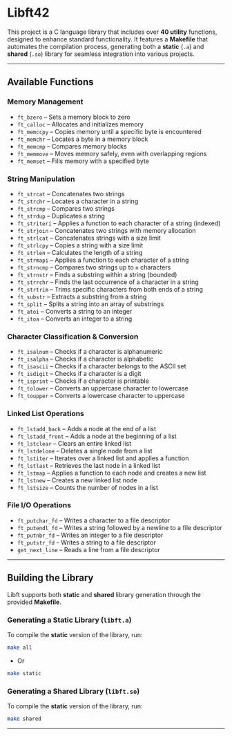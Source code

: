 # **Libft42**

This project is a C language library that includes over **40 utility** functions, designed to enhance standard functionality. It features a **Makefile** that automates the compilation process, generating both a **static** (`.a`) and **shared** (`.so`) library for seamless integration into various projects.

---

## **Available Functions**

### **Memory Management**
- `ft_bzero` – Sets a memory block to zero  
- `ft_calloc` – Allocates and initializes memory  
- `ft_memccpy` – Copies memory until a specific byte is encountered  
- `ft_memchr` – Locates a byte in a memory block  
- `ft_memcmp` – Compares memory blocks  
- `ft_memmove` – Moves memory safely, even with overlapping regions  
- `ft_memset` – Fills memory with a specified byte  

### **String Manipulation**
- `ft_strcat` – Concatenates two strings  
- `ft_strchr` – Locates a character in a string  
- `ft_strcmp` – Compares two strings  
- `ft_strdup` – Duplicates a string  
- `ft_striteri` – Applies a function to each character of a string (indexed)  
- `ft_strjoin` – Concatenates two strings with memory allocation  
- `ft_strlcat` – Concatenates strings with a size limit  
- `ft_strlcpy` – Copies a string with a size limit  
- `ft_strlen` – Calculates the length of a string  
- `ft_strmapi` – Applies a function to each character of a string  
- `ft_strncmp` – Compares two strings up to `n` characters  
- `ft_strnstr` – Finds a substring within a string (bounded)  
- `ft_strrchr` – Finds the last occurrence of a character in a string  
- `ft_strtrim` – Trims specific characters from both ends of a string  
- `ft_substr` – Extracts a substring from a string  
- `ft_split` – Splits a string into an array of substrings  
- `ft_atoi` – Converts a string to an integer  
- `ft_itoa` – Converts an integer to a string  

### **Character Classification & Conversion**
- `ft_isalnum` – Checks if a character is alphanumeric  
- `ft_isalpha` – Checks if a character is alphabetic  
- `ft_isascii` – Checks if a character belongs to the ASCII set  
- `ft_isdigit` – Checks if a character is a digit  
- `ft_isprint` – Checks if a character is printable  
- `ft_tolower` – Converts an uppercase character to lowercase  
- `ft_toupper` – Converts a lowercase character to uppercase  

### **Linked List Operations**
- `ft_lstadd_back` – Adds a node at the end of a list  
- `ft_lstadd_front` – Adds a node at the beginning of a list  
- `ft_lstclear` – Clears an entire linked list  
- `ft_lstdelone` – Deletes a single node from a list  
- `ft_lstiter` – Iterates over a linked list and applies a function  
- `ft_lstlast` – Retrieves the last node in a linked list  
- `ft_lstmap` – Applies a function to each node and creates a new list  
- `ft_lstnew` – Creates a new linked list node  
- `ft_lstsize` – Counts the number of nodes in a list  

### **File I/O Operations**
- `ft_putchar_fd` – Writes a character to a file descriptor  
- `ft_putendl_fd` – Writes a string followed by a newline to a file descriptor  
- `ft_putnbr_fd` – Writes an integer to a file descriptor  
- `ft_putstr_fd` – Writes a string to a file descriptor  
- `get_next_line` – Reads a line from a file descriptor  

---

## **Building the Library**

Libft supports both **static** and **shared** library generation through the provided **Makefile**.

### **Generating a Static Library (`libft.a`)**
To compile the **static** version of the library, run:
```sh
make all
``````
- Or 

```sh
make static
```

### **Generating a Shared Library (`libft.so`)**
To compile the **static** version of the library, run:
```sh
make shared 
```

---
